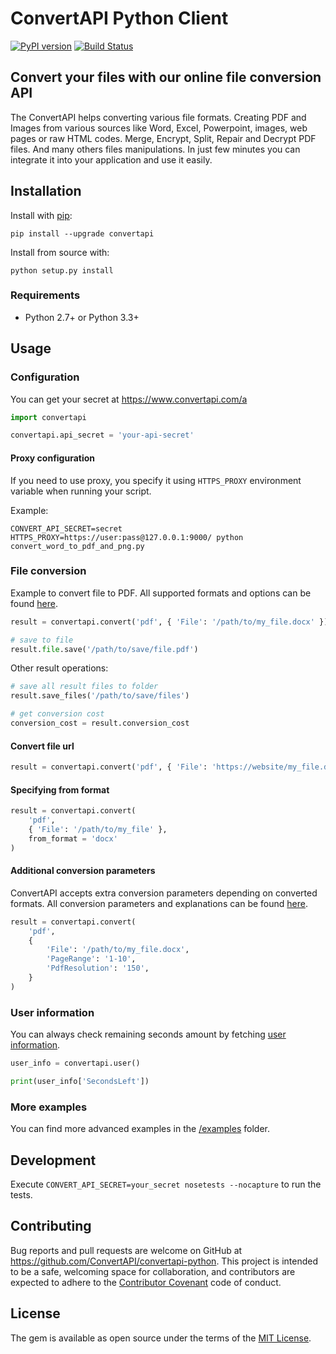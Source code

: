 # ConvertAPI Python Client

[![PyPI version](https://badge.fury.io/py/convertapi.svg)](https://badge.fury.io/py/convertapi)
[![Build Status](https://secure.travis-ci.org/ConvertAPI/convertapi-python.svg)](http://travis-ci.org/ConvertAPI/convertapi-python)

## Convert your files with our online file conversion API

The ConvertAPI helps converting various file formats. Creating PDF and Images from various sources like Word, Excel, Powerpoint, images, web pages or raw HTML codes. Merge, Encrypt, Split, Repair and Decrypt PDF files. And many others files manipulations. In just few minutes you can integrate it into your application and use it easily.

## Installation

Install with [pip](https://pypi.org/project/pip/):

    pip install --upgrade convertapi

Install from source with:

    python setup.py install

### Requirements

* Python 2.7+ or Python 3.3+

## Usage

### Configuration

You can get your secret at https://www.convertapi.com/a

```python
import convertapi

convertapi.api_secret = 'your-api-secret'
```

#### Proxy configuration

If you need to use proxy, you specify it using `HTTPS_PROXY` environment variable when running your script.

Example:

```
CONVERT_API_SECRET=secret HTTPS_PROXY=https://user:pass@127.0.0.1:9000/ python convert_word_to_pdf_and_png.py
```

### File conversion

Example to convert file to PDF. All supported formats and options can be found
[here](https://www.convertapi.com).

```python
result = convertapi.convert('pdf', { 'File': '/path/to/my_file.docx' })

# save to file
result.file.save('/path/to/save/file.pdf')
```

Other result operations:

```python
# save all result files to folder
result.save_files('/path/to/save/files')

# get conversion cost
conversion_cost = result.conversion_cost
```

#### Convert file url

```python
result = convertapi.convert('pdf', { 'File': 'https://website/my_file.docx' })
```

#### Specifying from format

```python
result = convertapi.convert(
    'pdf',
    { 'File': '/path/to/my_file' },
    from_format = 'docx'
)
```

#### Additional conversion parameters

ConvertAPI accepts extra conversion parameters depending on converted formats. All conversion
parameters and explanations can be found [here](https://www.convertapi.com).

```python
result = convertapi.convert(
    'pdf',
    {
        'File': '/path/to/my_file.docx',
        'PageRange': '1-10',
        'PdfResolution': '150',
    }
)
```

### User information

You can always check remaining seconds amount by fetching [user information](https://www.convertapi.com/doc/user).

```python
user_info = convertapi.user()

print(user_info['SecondsLeft'])
```

### More examples

You can find more advanced examples in the [/examples](https://github.com/ConvertAPI/convertapi-python/tree/master/examples) folder.

## Development

Execute `CONVERT_API_SECRET=your_secret nosetests --nocapture` to run the tests.

## Contributing

Bug reports and pull requests are welcome on GitHub at https://github.com/ConvertAPI/convertapi-python. This project is intended to be a safe, welcoming space for collaboration, and contributors are expected to adhere to the [Contributor Covenant](http://contributor-covenant.org) code of conduct.

## License

The gem is available as open source under the terms of the [MIT License](https://opensource.org/licenses/MIT).
